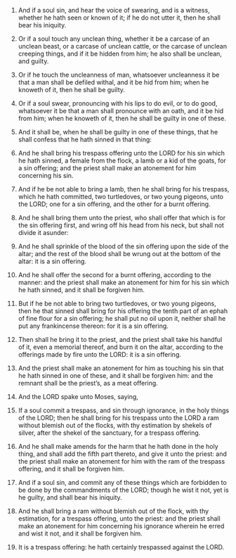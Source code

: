 1. And if a soul sin, and hear the voice of swearing, and is a
witness, whether he hath seen or known of it; if he do not utter it,
then he shall bear his iniquity.

2. Or if a soul touch any unclean thing, whether it be a carcase of
an unclean beast, or a carcase of unclean cattle, or the carcase of
unclean creeping things, and if it be hidden from him; he also shall
be unclean, and guilty.

3. Or if he touch the uncleanness of man, whatsoever uncleanness it
be that a man shall be defiled withal, and it be hid from him; when he
knoweth of it, then he shall be guilty.

4. Or if a soul swear, pronouncing with his lips to do evil, or to do
good, whatsoever it be that a man shall pronounce with an oath, and it
be hid from him; when he knoweth of it, then he shall be guilty in one
of these.

5. And it shall be, when he shall be guilty in one of these things,
that he shall confess that he hath sinned in that thing:

6. And he
shall bring his trespass offering unto the LORD for his sin which he
hath sinned, a female from the flock, a lamb or a kid of the goats,
for a sin offering; and the priest shall make an atonement for him
concerning his sin.

7. And if he be not able to bring a lamb, then he shall bring for his
trespass, which he hath committed, two turtledoves, or two young
pigeons, unto the LORD; one for a sin offering, and the other for a
burnt offering.

8. And he shall bring them unto the priest, who shall offer that
which is for the sin offering first, and wring off his head from his
neck, but shall not divide it asunder:

9. And he shall sprinkle of
the blood of the sin offering upon the side of the altar; and the rest
of the blood shall be wrung out at the bottom of the altar: it is a
sin offering.

10. And he shall offer the second for a burnt offering, according to
the manner: and the priest shall make an atonement for him for his sin
which he hath sinned, and it shall be forgiven him.

11. But if he be not able to bring two turtledoves, or two young
pigeons, then he that sinned shall bring for his offering the tenth
part of an ephah of fine flour for a sin offering; he shall put no oil
upon it, neither shall he put any frankincense thereon: for it is a
sin offering.

12. Then shall he bring it to the priest, and the priest shall take
his handful of it, even a memorial thereof, and burn it on the altar,
according to the offerings made by fire unto the LORD: it is a sin
offering.

13. And the priest shall make an atonement for him as touching his
sin that he hath sinned in one of these, and it shall be forgiven him:
and the remnant shall be the priest’s, as a meat offering.

14. And the LORD spake unto Moses, saying,

15. If a soul commit a
trespass, and sin through ignorance, in the holy things of the LORD;
then he shall bring for his trespass unto the LORD a ram without
blemish out of the flocks, with thy estimation by shekels of silver,
after the shekel of the sanctuary, for a trespass offering.

16. And he shall make amends for the harm that he hath done in the
holy thing, and shall add the fifth part thereto, and give it unto the
priest: and the priest shall make an atonement for him with the ram of
the trespass offering, and it shall be forgiven him.

17. And if a soul sin, and commit any of these things which are
forbidden to be done by the commandments of the LORD; though he wist
it not, yet is he guilty, and shall bear his iniquity.

18. And he shall bring a ram without blemish out of the flock, with
thy estimation, for a trespass offering, unto the priest: and the
priest shall make an atonement for him concerning his ignorance
wherein he erred and wist it not, and it shall be forgiven him.

19. It is a trespass offering: he hath certainly trespassed against
the LORD.